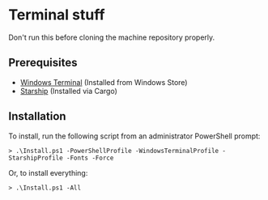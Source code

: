 # Terminal stuff

Don't run this before cloning the machine repository properly.

## Prerequisites

* [Windows Terminal](https://www.microsoft.com/en-us/p/windows-terminal-preview/9n0dx20hk701) (Installed from Windows Store)
* [Starship](https://starship.rs/) (Installed via Cargo)

## Installation

To install, run the following script from an administrator PowerShell prompt:

```
> .\Install.ps1 -PowerShellProfile -WindowsTerminalProfile -StarshipProfile -Fonts -Force
```

Or, to install everything:

```
> .\Install.ps1 -All
```